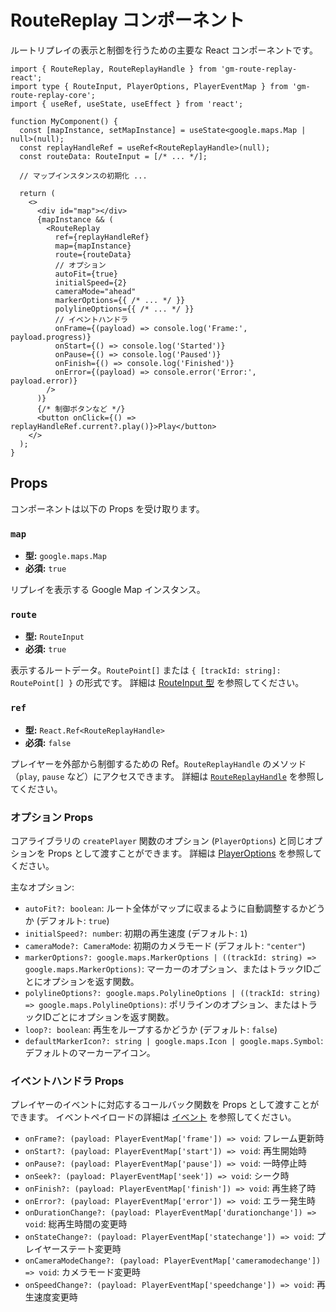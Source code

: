 # RouteReplay コンポーネント

ルートリプレイの表示と制御を行うための主要な React コンポーネントです。

```tsx
import { RouteReplay, RouteReplayHandle } from 'gm-route-replay-react';
import type { RouteInput, PlayerOptions, PlayerEventMap } from 'gm-route-replay-core';
import { useRef, useState, useEffect } from 'react';

function MyComponent() {
  const [mapInstance, setMapInstance] = useState<google.maps.Map | null>(null);
  const replayHandleRef = useRef<RouteReplayHandle>(null);
  const routeData: RouteInput = [/* ... */];

  // マップインスタンスの初期化 ...

  return (
    <>
      <div id="map"></div>
      {mapInstance && (
        <RouteReplay
          ref={replayHandleRef}
          map={mapInstance}
          route={routeData}
          // オプション
          autoFit={true}
          initialSpeed={2}
          cameraMode="ahead"
          markerOptions={{ /* ... */ }}
          polylineOptions={{ /* ... */ }}
          // イベントハンドラ
          onFrame={(payload) => console.log('Frame:', payload.progress)}
          onStart={() => console.log('Started')}
          onPause={() => console.log('Paused')}
          onFinish={() => console.log('Finished')}
          onError={(payload) => console.error('Error:', payload.error)}
        />
      )}
      {/* 制御ボタンなど */}
      <button onClick={() => replayHandleRef.current?.play()}>Play</button>
    </>
  );
}
```

## Props

コンポーネントは以下の Props を受け取ります。

### `map`

- **型:** `google.maps.Map`
- **必須:** `true`

リプレイを表示する Google Map インスタンス。

### `route`

- **型:** `RouteInput`
- **必須:** `true`

表示するルートデータ。`RoutePoint[]` または `{ [trackId: string]: RoutePoint[] }` の形式です。
詳細は [RouteInput 型](../core/route-input.md) を参照してください。

### `ref`

- **型:** `React.Ref<RouteReplayHandle>`
- **必須:** `false`

プレイヤーを外部から制御するための Ref。`RouteReplayHandle` のメソッド（`play`, `pause` など）にアクセスできます。
詳細は [`RouteReplayHandle`](./route-replay-handle.md) を参照してください。

### オプション Props

コアライブラリの `createPlayer` 関数のオプション (`PlayerOptions`) と同じオプションを Props として渡すことができます。
詳細は [PlayerOptions](../core/player-options.md) を参照してください。

主なオプション:

- `autoFit?: boolean`: ルート全体がマップに収まるように自動調整するかどうか (デフォルト: `true`)
- `initialSpeed?: number`: 初期の再生速度 (デフォルト: `1`)
- `cameraMode?: CameraMode`: 初期のカメラモード (デフォルト: `"center"`)
- `markerOptions?: google.maps.MarkerOptions | ((trackId: string) => google.maps.MarkerOptions)`: マーカーのオプション、またはトラックIDごとにオプションを返す関数。
- `polylineOptions?: google.maps.PolylineOptions | ((trackId: string) => google.maps.PolylineOptions)`: ポリラインのオプション、またはトラックIDごとにオプションを返す関数。
- `loop?: boolean`: 再生をループするかどうか (デフォルト: `false`)
- `defaultMarkerIcon?: string | google.maps.Icon | google.maps.Symbol`: デフォルトのマーカーアイコン。

### イベントハンドラ Props

プレイヤーのイベントに対応するコールバック関数を Props として渡すことができます。
イベントペイロードの詳細は [イベント](../core/events.md) を参照してください。

- `onFrame?: (payload: PlayerEventMap['frame']) => void`: フレーム更新時
- `onStart?: (payload: PlayerEventMap['start']) => void`: 再生開始時
- `onPause?: (payload: PlayerEventMap['pause']) => void`: 一時停止時
- `onSeek?: (payload: PlayerEventMap['seek']) => void`: シーク時
- `onFinish?: (payload: PlayerEventMap['finish']) => void`: 再生終了時
- `onError?: (payload: PlayerEventMap['error']) => void`: エラー発生時
- `onDurationChange?: (payload: PlayerEventMap['durationchange']) => void`: 総再生時間の変更時
- `onStateChange?: (payload: PlayerEventMap['statechange']) => void`: プレイヤーステート変更時
- `onCameraModeChange?: (payload: PlayerEventMap['cameramodechange']) => void`: カメラモード変更時
- `onSpeedChange?: (payload: PlayerEventMap['speedchange']) => void`: 再生速度変更時 